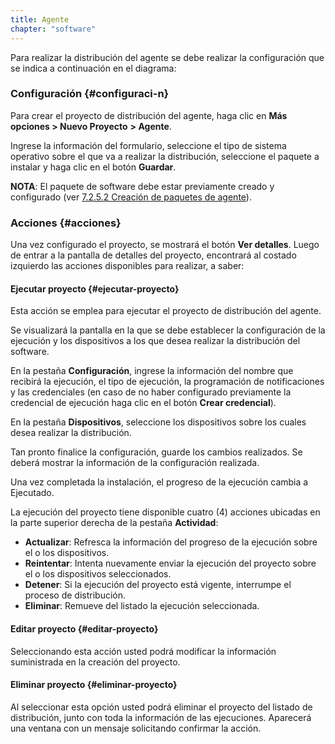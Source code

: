 ```yaml
---
title: Agente
chapter: "software"
---
```


Para realizar la distribución del agente se debe realizar la configuración que se indica a continuación en el diagrama:

### Configuración {#configuraci-n}

Para crear el proyecto de distribución del agente, haga clic en **Más opciones &gt; Nuevo Proyecto** **&gt; Agente**.

Ingrese la información del formulario, seleccione el tipo de sistema operativo sobre el que va a realizar la distribución, seleccione el paquete a instalar y haga clic en el botón **Guardar**.

**NOTA**: El paquete de software debe estar previamente creado y configurado (ver [7.2.5.2 Creación de paquetes de agente](..\configuracion\paquetes.md#creaci-n-de-paquetes-de-agente)).

### Acciones {#acciones}

Una vez configurado el proyecto, se mostrará el botón **Ver detalles**. Luego de entrar a la pantalla de detalles del proyecto, encontrará al costado izquierdo las acciones disponibles para realizar, a saber:

#### Ejecutar proyecto {#ejecutar-proyecto}

Esta acción se emplea para ejecutar el proyecto de distribución del agente.

Se visualizará la pantalla en la que se debe establecer la configuración de la ejecución y los dispositivos a los que desea realizar la distribución del software.

En la pestaña **Configuración**, ingrese la información del nombre que recibirá la ejecución, el tipo de ejecución, la programación de notificaciones y las credenciales (en caso de no haber configurado previamente la credencial de ejecución haga clic en el botón **Crear credencial**).

En la pestaña **Dispositivos**, seleccione los dispositivos sobre los cuales desea realizar la distribución.

Tan pronto finalice la configuración, guarde los cambios realizados. Se deberá mostrar la información de la configuración realizada.

Una vez completada la instalación, el progreso de la ejecución cambia a Ejecutado.

La ejecución del proyecto tiene disponible cuatro (4) acciones ubicadas en la parte superior derecha de la pestaña **Actividad**:

*   **Actualizar**: Refresca la información del progreso de la ejecución sobre el o los dispositivos.
*   **Reintentar**: Intenta nuevamente enviar la ejecución del proyecto sobre el o los dispositivos seleccionados.
*   **Detener**: Si la ejecución del proyecto está vigente, interrumpe el proceso de distribución.
*   **Eliminar**: Remueve del listado la ejecución seleccionada.

#### Editar proyecto {#editar-proyecto}

Seleccionando esta acción usted podrá modificar la información suministrada en la creación del proyecto.

#### Eliminar proyecto {#eliminar-proyecto}

Al seleccionar esta opción usted podrá eliminar el proyecto del listado de distribución, junto con toda la información de las ejecuciones. Aparecerá una ventana con un mensaje solicitando confirmar la acción.
